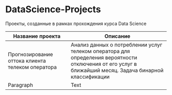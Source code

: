 # DataScience-Projects

Проекты, созданные в рамках прохождения курса Data Science

| Название проекта | Описание |
| ----------- | ----------- |
| Прогнозирование оттока клиента телеком оператора | Анализ данных о потреблении услуг телеком оператора для определения вероятности отключения от его услуг в ближайший месяц. Задача бинарной классификации|
| Paragraph | Text |
